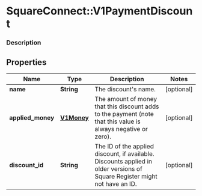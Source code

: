 # SquareConnect::V1PaymentDiscount

### Description

## Properties
Name | Type | Description | Notes
------------ | ------------- | ------------- | -------------
**name** | **String** | The discount&#39;s name. | [optional] 
**applied_money** | [**V1Money**](V1Money.md) | The amount of money that this discount adds to the payment (note that this value is always negative or zero). | [optional] 
**discount_id** | **String** | The ID of the applied discount, if available. Discounts applied in older versions of Square Register might not have an ID. | [optional] 


